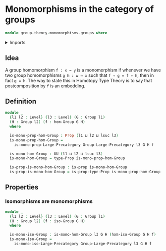 # Monomorphisms in the category of groups

```agda
module group-theory.monomorphisms-groups where
```

<details><summary>Imports</summary>

```agda
open import category-theory.monomorphisms-in-large-precategories

open import foundation.propositions
open import foundation.universe-levels

open import group-theory.groups
open import group-theory.homomorphisms-groups
open import group-theory.isomorphisms-groups
open import group-theory.precategory-of-groups
```

</details>

## Idea

A group homomorphism `f : x → y` is a monomorphism if whenever we have two group
homomorphisms `g h : w → x` such that `f ∘ g = f ∘ h`, then in fact `g = h`. The
way to state this in Homotopy Type Theory is to say that postcomposition by `f`
is an embedding.

## Definition

```agda
module _
  {l1 l2 : Level} (l3 : Level) (G : Group l1)
  (H : Group l2) (f : hom-Group G H)
  where

  is-mono-prop-hom-Group : Prop (l1 ⊔ l2 ⊔ lsuc l3)
  is-mono-prop-hom-Group =
    is-mono-prop-Large-Precategory Group-Large-Precategory l3 G H f

  is-mono-hom-Group : UU (l1 ⊔ l2 ⊔ lsuc l3)
  is-mono-hom-Group = type-Prop is-mono-prop-hom-Group

  is-prop-is-mono-hom-Group : is-prop is-mono-hom-Group
  is-prop-is-mono-hom-Group = is-prop-type-Prop is-mono-prop-hom-Group
```

## Properties

### Isomorphisms are monomorphisms

```agda
module _
  {l1 l2 : Level} (l3 : Level) (G : Group l1)
  (H : Group l2) (f : iso-Group G H)
  where

  is-mono-iso-Group : is-mono-hom-Group l3 G H (hom-iso-Group G H f)
  is-mono-iso-Group =
    is-mono-iso-Large-Precategory Group-Large-Precategory l3 G H f
```
